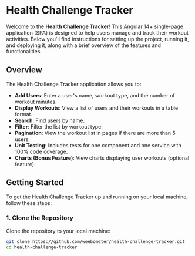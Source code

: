 # Health Challenge Tracker

Welcome to the **Health Challenge Tracker**! This Angular 14+ single-page application (SPA) is designed to help users manage and track their workout activities. Below you'll find instructions for setting up the project, running it, and deploying it, along with a brief overview of the features and functionalities.

## Overview

The Health Challenge Tracker application allows you to:

- **Add Users**: Enter a user's name, workout type, and the number of workout minutes.
- **Display Workouts**: View a list of users and their workouts in a table format.
- **Search**: Find users by name.
- **Filter**: Filter the list by workout type.
- **Pagination**: View the workout list in pages if there are more than 5 users.
- **Unit Testing**: Includes tests for one component and one service with 100% code coverage.
- **Charts (Bonus Feature)**: View charts displaying user workouts (optional feature).

## Getting Started

To get the Health Challenge Tracker up and running on your local machine, follow these steps:

### 1. Clone the Repository

Clone the repository to your local machine:
```bash
git clone https://github.com/weebometer/health-challenge-tracker.git
cd health-challenge-tracker
